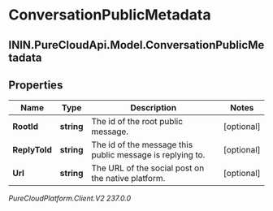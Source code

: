 # ConversationPublicMetadata

## ININ.PureCloudApi.Model.ConversationPublicMetadata

## Properties

|Name | Type | Description | Notes|
|------------ | ------------- | ------------- | -------------|
| **RootId** | **string** | The id of the root public message. | [optional] |
| **ReplyToId** | **string** | The id of the message this public message is replying to. | [optional] |
| **Url** | **string** | The URL of the social post on the native platform. | [optional] |



_PureCloudPlatform.Client.V2 237.0.0_
